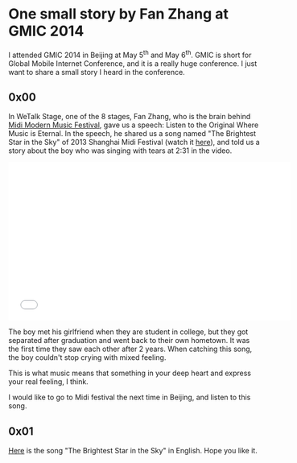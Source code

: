 # One small story by Fan Zhang at GMIC 2014

I attended GMIC 2014 in Beijing at May 5<sup>th</sup> and May 6<sup>th</sup>.
GMIC is short for Global Mobile Internet Conference, and it is a really huge conference.
I just want to share a small story I heard in the conference.
<!--more-->

## **0x00**

In WeTalk Stage, one of the 8 stages, Fan Zhang, who is the brain behind
[Midi Modern Music Festival](http://en.wikipedia.org/wiki/Midi_Music_Festival), gave us a speech: Listen to the Original Where Music is Eternal.
In the speech, he shared us a song named "The Brightest Star in the Sky" of 2013 Shanghai Midi Festival
(watch it [here](https://www.youtube.com/watch?v=Z7qgMJCmAHs)), and told us a story about the boy
who was singing with tears at 2:31 in the video.

<iframe width="560" height="315" src="//www.youtube.com/embed/Z7qgMJCmAHs" frameborder="0" allowfullscreen></iframe>

The boy met his girlfriend when they are student in college,
but they got separated after graduation and went back to their own hometown. It was the first time they saw each other
after 2 years. When catching this song, the boy couldn't stop crying with mixed feeling.

This is what music means that something in your deep heart and express your real feeling, I think.

I would like to go to Midi festival the next time in Beijing, and listen to this song.

## **0x01**

[Here](http://smileboxx.blogspot.com/2013/08/escape-plan-brightest-star-in-night-sky.html) is the song
"The Brightest Star in the Sky" in English. Hope you like it.

